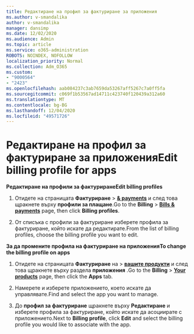 ```yaml
---
title: Редактиране на профил за фактуриране за приложения
ms.author: v-smandalika
author: v-smandalika
manager: dansimp
ms.date: 12/02/2020
ms.audience: Admin
ms.topic: article
ms.service: o365-administration
ROBOTS: NOINDEX, NOFOLLOW
localization_priority: Normal
ms.collection: Adm_O365
ms.custom:
- "9000564"
- "2423"
ms.openlocfilehash: aab084237c3ab7659da53267aff5267c7a0ff5fa
ms.sourcegitcommit: c069f1b53567ad14711c423740f120439a312a60
ms.translationtype: MT
ms.contentlocale: bg-BG
ms.lasthandoff: 12/04/2020
ms.locfileid: "49571726"
---
```

# <a name="edit-billing-profile-for-apps"></a><span data-ttu-id="cbb95-102">Редактиране на профил за фактуриране за приложения</span><span class="sxs-lookup"><span data-stu-id="cbb95-102">Edit billing profile for apps</span></span>

<span data-ttu-id="cbb95-103">**Редактиране на профили за фактуриране**</span><span class="sxs-lookup"><span data-stu-id="cbb95-103">**Edit billing profiles**</span></span>

1. <span data-ttu-id="cbb95-104">Отидете на страницата **Фактуриране**  >  **[& payments](https://go.microsoft.com/fwlink/p/?linkid=848039)** и след това щракнете върху **профили за плащане**.</span><span class="sxs-lookup"><span data-stu-id="cbb95-104">Go to the **Billing** > **[Bills & payments](https://go.microsoft.com/fwlink/p/?linkid=848039)** page, then click **Billing profiles**.</span></span>

2. <span data-ttu-id="cbb95-105">От списъка с профили за фактуриране изберете профила за фактуриране, който искате да редактирате.</span><span class="sxs-lookup"><span data-stu-id="cbb95-105">From the list of billing profiles, choose the billing profile you want to edit.</span></span>

<span data-ttu-id="cbb95-106">**За да промените профила на фактуриране на приложения**</span><span class="sxs-lookup"><span data-stu-id="cbb95-106">**To change the billing profile on apps**</span></span>

1. <span data-ttu-id="cbb95-107">Отидете на страницата **Фактуриране** на  >  **[вашите продукти](https://go.microsoft.com/fwlink/p/?linkid=842054)** и след това щракнете върху раздела **приложения** .</span><span class="sxs-lookup"><span data-stu-id="cbb95-107">Go to the **Billing** > **[Your products](https://go.microsoft.com/fwlink/p/?linkid=842054)** page, then click the **Apps** tab.</span></span>

2. <span data-ttu-id="cbb95-108">Намерете и изберете приложението, което искате да управлявате.</span><span class="sxs-lookup"><span data-stu-id="cbb95-108">Find and select the app you want to manage.</span></span>  

3. <span data-ttu-id="cbb95-109">До **профил за фактуриране** щракнете върху **Редактиране** и изберете профила за фактуриране, който искате да асоциирате с приложението.</span><span class="sxs-lookup"><span data-stu-id="cbb95-109">Next to **Billing profile**, click **Edit** and select the billing profile you would like to associate with the app.</span></span>